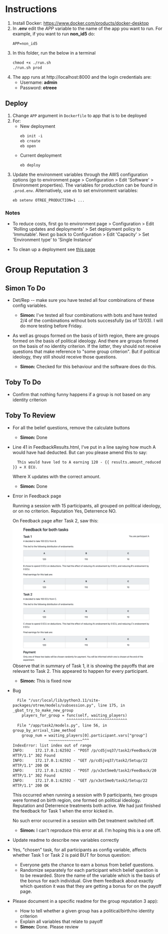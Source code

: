 # Instructions

1. Install Docker: https://www.docker.com/products/docker-desktop
2. In **.env** edit the *APP* variable to the name of the app you want to run.
   For example, if you want to run **non_id5** do:
   ```
   APP=non_id5
   ```
3. In this folder, run the below in a terminal
   ```
   chmod +x ./run.sh
   ./run.sh prod
   ```
4. The app runs at http://localhost:8000 and the login credentials are:
	- Username: **admin**
	- Password: **otreee**

## Deploy

1. Change `APP` argument in `Dockerfile` to app that is to be deployed
2. For:
   - New deployment
     ```
     eb init -i
     eb create
     eb open
     ```
   - Current deployment
     ```
     eb deploy
     ```
3. Update the environment variables through the AWS configuration options
   (go to environment page > Configuration > Edit 'Software' > Environment
   properties). The variables for production can be found in `.prod.env`.
   Alternatively, use `eb` to set environment variables:
   ```
   eb setenv OTREE_PRODUCTION=1 ...
   ```

### Notes

- To reduce costs, first go to environment page > Configuration > Edit
  'Rolling updates and deployments' > Set deployment policy to 'Immutable'.
  Next go back to Configuration > Edit 'Capacity' > Set 'Environment type'
  to 'Single Instance'

- To clean up a deployment see
  [this page](https://docs.aws.amazon.com/elasticbeanstalk/latest/dg/GettingStarted.Cleanup.html)

# Group Reputation 3

## Simon To Do

- Det/Rep -- make sure you have tested all four combinations of these
  config variables.
  - **Simon:** I've tested all four combinations with bots and have tested
    2/4 of the combinations without bots successfully (as of 13/03). I will
    do more testing before Friday.

- As well as groups formed on the basis of birth region, there are groups
  formed on the basis of political ideology. And there are groups formed on
  the basis of no identity criterion. If the *latter*, they should not receive
  questions that make reference to "some group criterion". But if
  political ideology, they still should receive those questions.
  - **Simon:** Checked for this behaviour and the software does do this.

## Toby To Do

- Confirm that nothing funny happens if a group is not based on any identity
  criterion

## Toby To Review

- For all the belief questions, remove the calculate buttons
  - **Simon:** Done

- Line 41 in FeedbackResults.html, I've put in a line saying how much A
  would have had deducted. But can you please amend this to say:
  ```
	This would have led to A earning 120 - {{ results.amount_reduced }} = X ECU.
  ```
	Where X updates with the correct amount.
  - **Simon:** Done

- Error in Feedback page

	Running a session with 15 participants, all grouped on political ideology,
  or on no criterion. Reputation Yes, Deterrence NO.

	On Feedback page after Task 2, saw this: ![](bug_feedback.png)
  Observe that in summary of Task 1, it is showing the payoffs that are
  relevant to Task 2. This appeared to happen for every participant.
  - **Simon:** This is fixed now

- Bug
  ````
    File "/usr/local/lib/python3.11/site-packages/otree/models/subsession.py", line 175, in _gbat_try_to_make_new_group
      players_for_group = func(self, waiting_players)
                          ^^^^^^^^^^^^^^^^^^^^^^^^^^^
    File "/app/task2/models.py", line 56, in group_by_arrival_time_method
      group_num = waiting_players[0].participant.vars["group"]
                  ~~~~~~~~~~~~~~~^^^
  IndexError: list index out of range
  INFO:     172.17.0.1:62592 - "POST /p/cd5jvq37/task2/Feedback/20 HTTP/1.1" 302 Found
  INFO:     172.17.0.1:62592 - "GET /p/cd5jvq37/task2/Setup/22 HTTP/1.1" 200 OK
  INFO:     172.17.0.1:62592 - "POST /p/x3ot5me0/task2/Feedback/20 HTTP/1.1" 302 Found
  INFO:     172.17.0.1:62592 - "GET /p/x3ot5me0/task2/Setup/22 HTTP/1.1" 200 OK
  ````
  This occurred when running a session with 9 participants, two groups were
  formed on birth region, one formed on political ideology. Reputation and
  Deterrence treatments both active. We had just finished the feedback for
  Task 1 when the error kicked in.

  No such error occurred in a session with Det treatment switched off.
  - **Simon:** I can't reproduce this error at all. I'm hoping this is a one off.

- Update readme to describe new variables correctly

- Yes, "chosen" task, for all participants as config variable, affects whether
  Task 1 or Task 2 is paid BUT for bonus question: 
  - Everyone gets the chance to earn a bonus from belief questions.
  - Randomize separately for each participant which belief question is to be
    rewarded. Store the name of the variable which is the basis of the bonus
    for each individual. Give them feedback about exactly which question it was
    that they are getting a bonus for on the payoff page.

- Please document in a specific readme for the group reputation 3 app):
	- How to tell whether a given group has a political/birth/no identity
    criterion
	- Explain all variables that relate to payoff
	- **Simon:** Done. Please review
